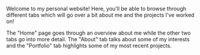 Welcome to my personal website! Here, you'll be able to browse through different tabs which will go over a bit about me and the projects I've worked on!

The "Home" page goes through an overview about me while the other two tabs go into more detail. The "About" tab talks about some of my interests and the "Portfolio" tab highlights some of my most recent projects.